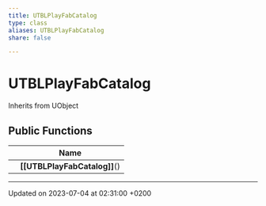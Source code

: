 ```yaml
---
title: UTBLPlayFabCatalog
type: class
aliases: UTBLPlayFabCatalog
share: false

---
```


# UTBLPlayFabCatalog





Inherits from UObject

## Public Functions

|                | Name           |
| -------------- | -------------- |
| | **[[UTBLPlayFabCatalog]]**() |

-------------------------------

Updated on 2023-07-04 at 02:31:00 +0200